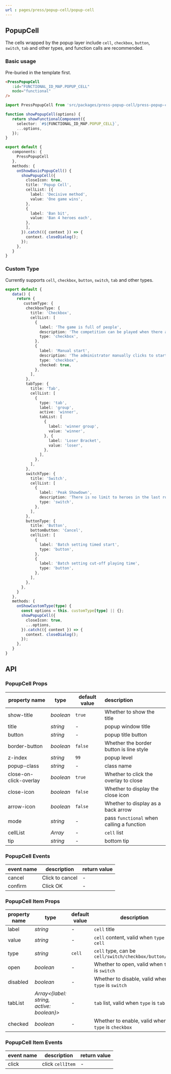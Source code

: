 ```yaml
---
url : pages/press/popup-cell/popup-cell
---
```


## PopupCell 

The cells wrapped by the popup layer include `cell`, `checkbox`, `button`, `switch`, `tab` and other types, and function calls are recommended.


### Basic usage

Pre-buried in the template first.

```html
<PressPopupCell
   :id="FUNCTIONAL_ID_MAP.POPUP_CELL"
   mode="functional"
/>
```

```ts
import PressPopupCell from 'src/packages/press-popup-cell/press-popup-cell.vue';

function showPopupCell(options) {
   return showFunctionalComponent({
     selector: `#${FUNCTIONAL_ID_MAP.POPUP_CELL}`,
     ...options,
   });
}

export default {
   components: {
     PressPopupCell
   },
   methods: {
     onShowBasicPopupCell() {
       showPopupCell({
         closeIcon: true,
         title: 'Popup Cell',
         cellList: [{
           label: 'Decisive method',
           value: 'One game wins',
         },
         {
           label: 'Ban bit',
           value: 'Ban 4 heroes each',
         },
         ],
       }).catch(({ context }) => {
         context. closeDialog();
       });
     },
   }
}
```


### Custom Type

Currently supports `cell`, `checkbox`, `button`, `switch`, `tab` and other types.


```ts
export default {
   data() {
     return {
        customType: {
         checkboxType: {
           title: 'Checkbox',
           cellList: [
             {
               label: 'The game is full of people',
               description: 'The competition can be played when there are at least 10 players from both parties. ',
               type: 'checkbox',
             },
             {
               label: 'Manual start',
               description: 'The administrator manually clicks to start the game, so that the players can start the game. ',
               type: 'checkbox',
               checked: true,
             },
           ],
         },
         tabType: {
           title: 'Tab',
           cellList: [
             {
               type: 'tab',
               label: 'group',
               active: 'winner',
               tabList: [
                 {
                   label: 'winner group',
                   value: 'winner',
                 }, {
                   label: 'Loser Bracket',
                   value: 'loser',
                 },
               ],
             },
           ],
         },
         switchType: {
           title: 'Switch',
           cellList: [
             {
               label: 'Peak Showdown',
               description: 'There is no limit to heroes in the last round, and the lineups of both sides are invisible',
               type: 'switch',
             },
           ],
         },
         buttonType: {
           title: 'Button',
           bottomButton: 'Cancel',
           cellList: [
             {
               label: 'Batch setting timed start',
               type: 'button',
             },
             {
               label: 'Batch setting cut-off playing time',
               type: 'button',
             },
           ],
         },
       },
     }
   },
   methods: {
     onShowCustomType(type) {
       const options = this. customType[type] || {};
       showPopupCell({
         closeIcon: true,
         ...options,
       }).catch(({ context }) => {
         context. closeDialog();
       });
     },
   }
}
```


## API

### PopupCell Props

| property name          | type      | default value | description                               |
| ---------------------- | --------- | ------------- | :---------------------------------------- |
| show-title             | _boolean_ | `true`        | Whether to show the title                 |
| title                  | _string_  | -             | popup window title                        |
| button                 | _string_  | -             | popup title button                        |
| border-button          | _boolean_ | `false`       | Whether the border button is line style   |
| z-index                | _string_  | `99`          | popup level                               |
| popup-class            | _string_  | -             | class name                                |
| close-on-click-overlay | _boolean_ | `true`        | Whether to click the overlay to close     |
| close-icon             | _boolean_ | `false`       | Whether to display the close icon         |
| arrow-icon             | _boolean_ | `false`       | Whether to display as a back arrow        |
| mode                   | _string_  | -             | pass `functional` when calling a function |
| cellList               | _Array_   | -             | `cell` list                               |
| tip                    | _string_  | -             | bottom tip                                |


### PopupCell Events

| event name | description     | return value |
| ---------- | --------------- | ------------ |
| cancel     | Click to cancel | -            |
| confirm    | Click OK        | -            |

### PopupCell Item Props

| property name | type                                      | default value | description                                           |
| ------------- | ----------------------------------------- | ------------- | ----------------------------------------------------- |
| label         | _string_                                  | -             | `cell` title                                          |
| value         | _string_                                  | -             | `cell` content, valid when `type` is `cell`           |
| type          | _string_                                  | `cell`        | `cell` type, can be `cell/switch/checkbox/button/tab` |
| open          | _boolean_                                 | -             | Whether to open, valid when `type` is `switch`        |
| disabled      | _boolean_                                 | -             | Whether to disable, valid when `type` is `switch`     |
| tabList       | _Array<{label: string, active: boolean}>_ | -             | `tab` list, valid when `type` is `tab`                |
| checked       | _boolean_                                 | -             | Whether to enable, valid when `type` is `checkbox`    |


### PopupCell Item Events


| event name | description      | return value |
| ---------- | ---------------- | ------------ |
| click      | click `cellItem` | -            |